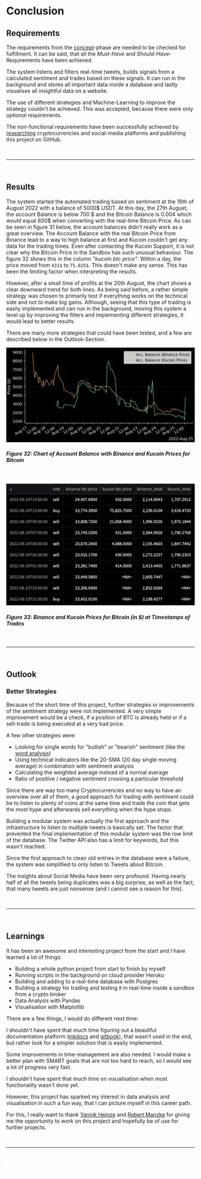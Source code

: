 # Conclusion 

## Requirements

The requirements from the [concept](2_Concept.md#requirements-analysis)-phase are needed to be checked for fulfillment.
It can be said, that all the *Must-Have* and *Should-Have*-Requirements have been achieved. 

The system listens and filters real-time tweets, builds signals from a calculated sentiment and trades based on these signals.
It can run in the background and stores all important data inside a database and lastly visualises all insightful data on a website.

The use of different strategies and Machine-Learning to improve the strategy couldn't be achieved. This was accepted, because there were only *optional* requirements.

The non-functional requirements have been successfully achieved by
[researching](1_Research.md) cryptocurrencies and social-media platforms and publishing this project on GitHub.

</br>

---

</br>

## Results 
The system started the automated trading based on sentiment at the 16th of August 2022 with a balance of 5000$ USDT. At this day, the 27th August, the account Balance is below 700 $ and the Bitcoin Balance is 0.004 which would equal 800$ when converting with the real-time Bitcoin Price.
As can be seen in figure 31 below, the account balances didn't really work as a great overview. The Account Balance with the real Bitcoin Price from Binance lead to a way to high balance at first and Kucoin couldn't get any data for the trading times. Even after contacting the Kucoin Support, it is not clear why the Bitcoin Price in the Sandbox has such unusual behaviour. The figure 32 shows this in the column *"kucoin btc price"*. Within a day, the price moved from `431$` to `75.825$`. This doesn't make any sense.
This has been the limiting factor when interpreting the results.

However, after a small time of profits at the 20th August, the chart shows a clear downward trend for both lines. As being said before, a rather simple strategy was chosen to primarily test if everything works on the technical side and not to make big gains. Although, seeing that this type of trading is easily implemented and can run in the background, moving this system a level up by improving the filters and implementing different strategies, it would lead to better results. 

There are many more strategies that could have been tested, and a few are described below in the Outlook-Section.

![acc balance chart](./img/results/chart_acc_balances.png)

##### *Figure 32: Chart of Account Balance with Binance and Kucoin Prices for Bitcoin*

</br>

![](./img/results/kucoin_vs_binance_price.png)
##### *Figure 33: Binance and Kucoin Prices for Bitcoin (in $) at Timestamps of Trades*

</br>

---

</br>

## Outlook

### Better Strategies

Because of the short time of this project, further strategies or improvements of the sentiment strategy were not implemented.
A very simple improvement would be a check, if a position of BTC is already held or if a sell-trade is being executed at a very bad price.


A few other strategies were:
- Looking for single words for "bullish" or "bearish" sentiment (like the [word analysis](./7_Visualisation.md#word-analysis))
- Using technical indicators like the 20-SMA (20 day single moving average) in combination with sentiment analysis
- Calculating the weighted average instead of a normal average
- Ratio of positive / negative sentiment crossing a particular threshold

Since there are way too many Cryptocurrencies and no way to have an overview over all of them, a good approach for trading with sentiment could be to listen to plenty of coins at the same time and trade the coin that gets the most hype and afterwards sell everything when the hype stops. 

Building a modular system was actually the first approach and the infrastructure to listen to multiple tweets is basically set.
The factor that prevented the final implementation of this modular system was the row limit of the database. The Twitter API also has a limit for keywords, but this wasn't reached.

Since the first approach to clean old entries in the database were a failure, the system was simplified to only listen to Tweets about Bitcoin.

The insights about Social Media have been very profound. Having nearly half of all the tweets being duplicates was a big surprise, as well as the fact, that many tweets are just nonsense (and I cannot see a reason for this).

</br>

---

</br>


## Learnings

It has been an awesome and interesting project from the start and I have learned a lot of things:

- Building a whole python project from start to finish by myself
- Running scripts in the background on cloud provider Heroku
- Building and adding to a real-time database with Postgres
- Building a strategy for trading and testing it in real-time inside a sandbox from a crypto broker
- Data Analysis with Pandas
- Visualisation with Matplotlib

There are a few things, I would do different next time:

I shouldn't have spent that much time figuring out a beautiful documentation platform ([mkdocs](https://www.mkdocs.org) and [gitbook](https://www.gitbook.com)), that wasn't used in the end, but rather look for a simpler solution that is easily implemented. 

Some improvements in time-management are also needed. I would make a better plan with SMART goals that are not too hard to reach, so I would see a lot of progress very fast.

I shouldn't have spent that much time on visualisation when most functionality wasn't done yet.

However, this project has sparked my interest in data analysis and visualisation in such a fun way, that I can picture myself in this career path.

For this, I really want to thank [Yannik Heinze](y.heinze@chainsulting.de) and [Robert Manzke](https://www.fh-kiel.de/fachbereiche/informatik-und-elektrotechnik/wir-ueber-uns/lehre/professuren-und-lehrkraefte-fuer-besondere-aufgaben-lfba/manzke-prof-dr-robert/) for giving me the opportunity to work on this project and hopefully be of use for further projects.


</br>

---

</br>

<div style="display: inline;" >
<a href="https://github.com/moerv9/sentiment/blob/main/docs/7_Visualisation.md"><button onclick="" type="button"  style="border: 2px white solid; background-color: transparent; color:white; border-radius: 8px; padding: 10px;">< Previous Chapter: Visualisation</button></a>
<a href="https://github.com/moerv9/sentiment/blob/main/docs/9_Appendices.md"><button type="button"  style="float:right; border: 2px white solid; background-color: transparent; color:white; border-radius: 8px; padding: 10px;">Next Chapter: Appendices ></button></a>
</div>

</br>